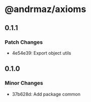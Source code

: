 # @andrmaz/axioms

## 0.1.1

### Patch Changes

- 4e54e39: Export object utils

## 0.1.0

### Minor Changes

- 37b628d: Add package common
